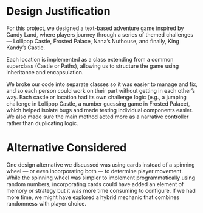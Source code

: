 # Design Justification
For this project, we designed a text-based adventure game inspired by Candy Land, where players journey through a series of themed challenges — Lollipop Castle, Frosted Palace, Nana’s Nuthouse, and finally, King Kandy’s Castle.

 Each location is implemented as a class extending from a common superclass (Castle or Paths), allowing us to structure the game using inheritance and encapsulation.

We broke our code into separate classes so it was easier to manage and fix, and so each person could work on their part without getting in each other’s way. Each castle or location had its own challenge logic (e.g., a jumping challenge in Lollipop Castle, a number guessing game in Frosted Palace), which helped isolate bugs and made testing individual components easier. We also made sure the main method acted more as a narrative controller rather than duplicating logic.

# Alternative Considered
One design alternative we discussed was using cards instead of a spinning wheel — or even incorporating both — to determine player movement. While the spinning wheel was simpler to implement programmatically using random numbers, incorporating cards could have added an element of memory or strategy but it was more time consuming to configure. If we had more time, we might have explored a hybrid mechanic that combines randomness with player choice.


